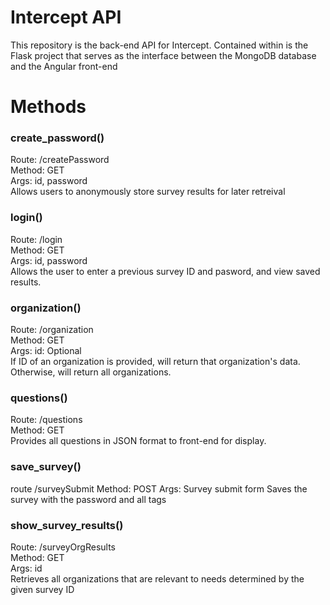 # Intercept API

This repository is the back-end API for Intercept. Contained within is the Flask project that serves as the interface between the MongoDB database and the Angular front-end

# Methods

### create_password()
Route: /createPassword  
Method: GET   
Args: id, password  
Allows users to anonymously store survey results for later retreival

### login()
Route: /login   
Method: GET   
Args: id, password  
Allows the user to enter a previous survey ID and pasword, and view saved results.

### organization()
Route: /organization  
Method: GET   
Args: id: Optional  
If ID of an organization is provided, will return that organization's data. Otherwise, will return all organizations. 

### questions()
Route: /questions  
Method: GET   
Provides all questions in JSON format to front-end for display.

### save_survey()  
route /surveySubmit
Method: POST
Args: Survey submit form
Saves the survey with the password and all tags

### show_survey_results()
Route: /surveyOrgResults  
Method: GET   
Args: id  
Retrieves all organizations that are relevant to needs determined by the given survey ID


